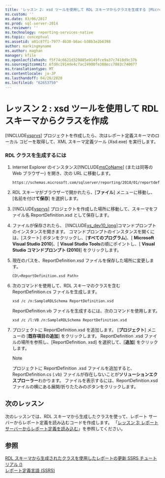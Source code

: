 ```yaml
---
title: 'レッスン 2: xsd ツールを使用して RDL スキーマからクラスを生成する |Microsoft Docs'
ms.custom: ''
ms.date: 03/06/2017
ms.prod: sql-server-2014
ms.reviewer: ''
ms.technology: reporting-services-native
ms.topic: conceptual
ms.assetid: a81c87f1-7977-4b30-b6ac-b38b3e2b6398
author: markingmyname
ms.author: maghan
manager: kfile
ms.openlocfilehash: f5f74c6621d329885e9149fce9a37c7418d9c37b
ms.sourcegitcommit: 6fd8c1914de4c7ac24900fe388ecc7883c740077
ms.translationtype: MT
ms.contentlocale: ja-JP
ms.lasthandoff: 04/26/2020
ms.locfileid: "62653750"
---
```

# <a name="lesson-2-generate-classes-from-the-rdl-schema-using-the-xsd-tool"></a>レッスン 2 : xsd ツールを使用して RDL スキーマからクラスを作成
  [!INCLUDE[vsprvs](../includes/vsprvs-md.md)] プロジェクトを作成したら、次はレポート定義スキーマのローカル コピーを取得して、XML スキーマ定義ツール (Xsd.exe) を実行します。  
  
### <a name="to-generate-the-rdl-classes"></a>RDL クラスを生成するには  
  
1.  Internet Explorer のインスタンス[!INCLUDE[msCoName](../includes/msconame-md.md)] (または同等の Web ブラウザー) を開き、次の URL に移動します。  
  
    ```  
    https://schemas.microsoft.com/sqlserver/reporting/2010/01/reportdefinition/ReportDefinition.xsd  
    ```  
  
2.  RDL スキーマがブラウザーで開かれたら、[**ファイル**] メニューに移動し、[名前を付け**て保存**] を選択します。  
  
3.  [!INCLUDE[vsprvs](../includes/vsprvs-md.md)] プロジェクトを作成した場所に移動して、スキーマをファイル名 ReportDefinition.xsd として保存します。  
  
4.  ファイルが保存されたら、 [!INCLUDE[vs_dev10_long](../includes/vs-dev10-long-md.md)]コマンドプロンプトのインスタンスを開きます。 コマンドプロンプトのインスタンスを開くには、[スタート] ボタンをクリックし、[**すべてのプログラム**]、[ **Microsoft Visual Studio 2010**]、[ **Visual Studio Tools**の順にポイントし、[ **Visual Studio コマンドプロンプト (2010)**] をクリックします。  
  
5.  現在のパスを、ReportDefinition.xsd ファイルを保存した場所に変更します。  
  
     `CD\<ReportDefinition.xsd Path>`  
  
6.  次のコマンドを使用して、RDL スキーマのクラスを含む ReportDefinition.cs ファイルを生成します。  
  
     `xsd /c /n:SampleRDLSchema ReportDefinition.xsd`  
  
     ReportDefinition.vb ファイルを生成するには、次のコマンドを使用します。  
  
     `xsd /c /l:VB /n:SampleRDLSchema ReportDefinition.xsd`  
  
7.  プロジェクトに ReportDefinition.xsd を追加します。 [**プロジェクト**] メニューの [**既存項目の追加**] をクリックします。 ReportDefinition .xsd ファイルの場所を参照し、[ReportDefinition. xsd] を選択して、[**追加**] をクリックします。  
  
    > [!NOTE]  
    >  プロジェクトに ReportDefinition .xsd ファイルを追加すると、ReportDefinition.cs (.vb) ファイルが存在しないことが**ソリューションエクスプローラー**わかります。 ファイルを表示するには、ReportDefinition.xsd ファイルの横にある展開/折りたたみのボタンをクリックします。  
  
## <a name="next-lesson"></a>次のレッスン  
 次のレッスンでは、RDL スキーマから生成したクラスを使って、レポート サーバーからレポート定義を読み込むコードを作成します。 「[レッスン 3: レポートサーバーからレポート定義を読み込む](../../2014/tutorials/lesson-3-load-a-report-definition-from-the-report-server.md)」を参照してください。  
  
## <a name="see-also"></a>参照  
 [RDL スキーマから生成されたクラスを使用したレポートの更新 SSRS チュートリアル &#40;&#41;](../../2014/tutorials/updating-reports-using-classes-generated-from-the-rdl-schema-ssrs-tutorial.md)   
 [レポート定義言語 &#40;SSRS&#41;](../reporting-services/reports/report-definition-language-ssrs.md)  
  
  
